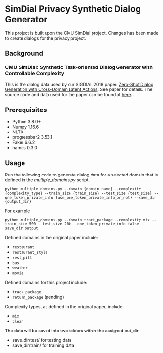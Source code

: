 # SimDial Privacy Synthetic Dialog Generator

This project is built upon the CMU SimDial project. Changes has been made to create dialogs for the privacy project.


## Background

### CMU SimDial: Synthetic Task-oriented Dialog Generator with Controllable Complexity
This is the dialog data used 
by our SIGDIAL 2018 paper: [Zero-Shot Dialog Generation with Cross-Domain Latent Actions](https://arxiv.org/abs/1805.04803). 
See paper for details. The source code and data used for the paper can be found at [here](https://github.com/snakeztc/NeuralDialog-ZSDG).

## Prerequisites

 - Python 3.8.0+
 - Numpy 1.16.6
 - NLTK
 - progressbar2 3.53.1
 - Faker  6.6.2
 - names  0.3.0
 
 
## Usage 
Run the following code to generate dialog data for a selected domain that is defined in the  *multiple_domains.py* script. 
  
    python multiple_domains.py --domain {domain_name} --complexity {complexity_type} --train_size {train_size} --test_size {test_size} --one_token_private_info {use_one_token_private_info_or_not} --save_dir {output_dir}

For example

    python multiple_domains.py --domain track_package --complexity mix --train_size 500 --test_size 200 --one_token_private_info false --save_dir output

Defined domains in the original paper include:
- `restaurant`  
- `restaurant_style`
- `rest_pitt`
- `bus`
- `weather`
- `movie`

Defined domains for this project include:
- `track_package`
- `return_package` (pending)

Complexity types, as defined in the original paper, include:
- `mix`
- `clean`

The data will be saved into two folders within the assigned out_dir
- save_dir/test/ for testing data 
- save_dir/train/ for training data



